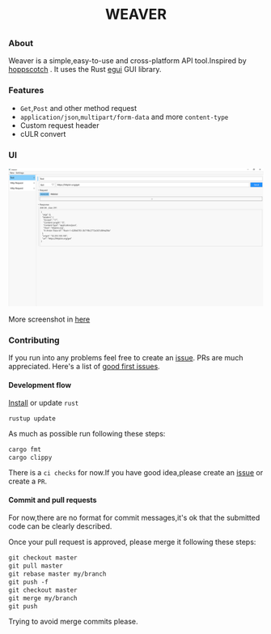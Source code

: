 <h1 align="center" style="margin: 30px 0 30px; font-weight: bold;">WEAVER</h1>

### About
Weaver is a simple,easy-to-use and cross-platform API tool.Inspired by [hoppscotch](https://github.com/hoppscotch/hoppscotch) .
It uses the Rust [egui](https://github.com/emilk/egui/) GUI library.

### Features

- `Get`,`Post` and other method request
- `application/json`,`multipart/form-data` and more `content-type`
- Custom request header
- cULR convert

### UI

<div align=center>
    <img src="resources/screenshot.PNG">
</div>

More screenshot in [here](https://github.com/willser/weaver/tree/master/resources/)


### Contributing

If you run into any problems feel free to create an [issue](https://github.com/willser/weaver/issues). 
PRs are much appreciated.
Here's a list of [good first issues](https://github.com/willser/weaver/issues?q=is%3Aissue+is%3Aopen+label%3A%22good+first+issue%22).

#### Development flow
[Install](https://www.rust-lang.org/) or update `rust`
```shell
rustup update
```

As much as possible run following these steps:
```shell
cargo fmt
cargo clippy
```
There is a `ci checks` for now.If you have good idea,please create an [issue](https://github.com/willser/weaver/issues)
or create a `PR`.

#### Commit and pull requests
For now,there are no format for commit messages,it's ok that the submitted code can be clearly described.

Once your pull request is approved, please merge it following these steps:
```shell
git checkout master
git pull master
git rebase master my/branch
git push -f
git checkout master
git merge my/branch
git push
```
Trying to avoid merge commits please.
